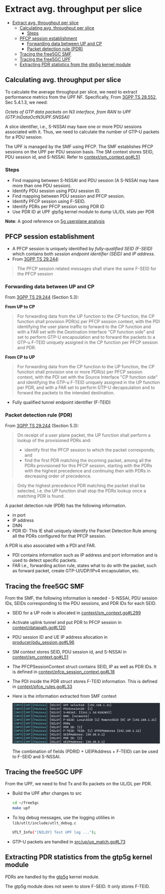 
# Extract avg. throughput per slice

- [Extract avg. throughput per slice](#extract-avg-throughput-per-slice)
  - [Calculating avg. throughput per slice](#calculating-avg-throughput-per-slice)
    - [Steps](#steps)
  - [PFCP session establishment](#pfcp-session-establishment)
    - [Forwarding data between UP and CP](#forwarding-data-between-up-and-cp)
    - [Packet detection rule (PDR)](#packet-detection-rule-pdr)
  - [Tracing the free5GC SMF](#tracing-the-free5gc-smf)
  - [Tracing the free5GC UPF](#tracing-the-free5gc-upf)
  - [Extracting PDR statistics from the gtp5g kernel module](#extracting-pdr-statistics-from-the-gtp5g-kernel-module)


## Calculating avg. throughput per slice

To calculate the average throughput per slice, we need to extract performance metrics from the UPF NF. Specifically, From [3GPP TS 28.552](https://www.etsi.org/deliver/etsi_ts/128500_128599/128552/16.09.00_60/ts_128552v160900p.pdf), Sec 5.4.1.3, we need:

*Octets of GTP data packets on N3  interface, from RAN to UPF (GTP.InDataOctN3UPF.SNSSAI)*

A slice identifier, i.e., S-NSSAI may have one or more PDU sessions associated with it.
Thus, we need to calculate the number of GTP-U packets for a PDU session.

The UPF is managed by the SMF using PFCP. The SMF establishes PFCP sessions on the UPF per PDU session basis. The SM context stores SEID, PDU session id, and S-NSSAI. Refer to [context/sm_context.go#L51](https://github.com/free5gc/smf/blob/main/context/sm_context.go#L51)

### Steps
- Find mapping between S-NSSAI and PDU session (A S-NSSAI may have more than one PDU session).
- Identify PDU session using PDU session ID.
- Find mapping between PDU session and PFCP session.
- Identify PFCP session using F-SEID.
- Identify PDRs per PFCP session using PDR ID
- Use PDR ID at UPF gtp5g kernel module to dump UL/DL stats per PDR


**Note**: A good reference on [5g userplane analysis](https://datatracker.ietf.org/doc/html/draft-ietf-dmm-5g-uplane-analysis)


## PFCP session establishment
- A PFCP session is uniquely identified by *fully-qualified SEID (F-SEID)* which contains both *session endpoint identifier (SEID)* and *IP address*. 
- From [3GPP TS 29.244](https://www.etsi.org/deliver/etsi_ts/129200_129299/129244/16.05.00_60/ts_129244v160500p.pdf):
> The PFCP session related messages shall share the same F-SEID for the PFCP session

### Forwarding data between UP and CP

From [3GPP TS 29.244](https://www.etsi.org/deliver/etsi_ts/129200_129299/129244/16.05.00_60/ts_129244v160500p.pdf) (Section 5.3):

**From UP to CP**
> For forwarding data from the UP function to the CP function, the CP function shall provision PDR(s) per PFCP session context, with the PDI identifying the user plane traffic to forward to the CP function and with a FAR set with the Destination Interface "CP function side" and set to perform GTP-U encapsulation and to forward the packets to a GTP-u F-TEID uniquely assigned in the CP function per PFCP session and PDR.

**From CP to UP**
> For forwarding data from the CP function to the UP function, the CP function shall provision one or more PDR(s) per PFCP session context, with the PDI set with the Source Interface "CP function side" and identifying the GTP-u F-TEID uniquely assigned in the UP function per PDR, and with a FAR set to perform GTP-U decapsulation and to forward the packets to the intended destination.

- Fully qualified tunnel endpoint identifier (F-TEID)

### Packet detection rule (PDR)
From [3GPP TS 29.244](https://www.etsi.org/deliver/etsi_ts/129200_129299/129244/16.05.00_60/ts_129244v160500p.pdf) (Section 5.3):

> On receipt of a user plane packet, the UP function shall perform a lookup of the provisioned PDRs and:
> - identify first the PFCP session to which the packet corresponds; and
> - find the first PDR matching the incoming packet, among all the PDRs provisioned for this PFCP session, starting
with the PDRs with the highest precedence and continuing then with PDRs in decreasing order of precedence.

> Only the highest precedence PDR matching the packet shall be selected, i.e. the UP function shall stop the PDRs lookup once a matching PDR is found.


A packet detection rule (PDR) has the following information.
- in port
- IP address
- DNN
- PDR ID: This IE shall uniquely identify the Packet Detection Rule among all the PDRs configured for that PFCP session.

A PDR is also associated with a PDI and FAR.
- PDI contains information such as IP address and port information and is used to detect specific packets.
- FAR i.e., forwarding action rule, states what to do with the packet, such as forward packet, create GTP-U/UDP/IPv4 encapsulation, etc.


## Tracing the free5GC SMF

From the SMF, the following information is needed - S-NSSAI, PDU session IDs, SEIDs corresponding to the PDU sessions, and PDR IDs for each SEID.

- SEID for a UP node is allocated in [context/sm_context.go#L299](https://github.com/free5gc/smf/blob/3437241a3c03bbad1e88b47236fcd98b6f67333e/context/sm_context.go#L299)
  
- Activate uplink tunnel and put PDR to PFCP session in [context/datapath.go#L120](https://github.com/free5gc/smf/blob/3437241a3c03bbad1e88b47236fcd98b6f67333e/context/datapath.go#L120)
  
- PDU session ID and UE IP address allocation in [producer/pdu_session.go#L96](https://github.com/free5gc/smf/blob/3437241a3c03bbad1e88b47236fcd98b6f67333e/producer/pdu_session.go#L96)
  
- SM context stores SEID, PDU session id, and S-NSSAI in [context/sm_context.go#L51](https://github.com/free5gc/smf/blob/main/context/sm_context.go#L51)
  
- The PFCPSessionContext struct contains SEID, IP as well as PDR IDs. It is defined in [context/pfcp_session_context.go#L18](https://github.com/free5gc/smf/blob/3437241a3c03bbad1e88b47236fcd98b6f67333e/context/pfcp_session_context.go#L18)

- The PDI inside the PDR struct stores F-TEID information. This is defined in [context/pfcp_rules.go#L33](https://github.com/free5gc/smf/blob/3437241a3c03bbad1e88b47236fcd98b6f67333e/context/pfcp_rules.go#L33)

- Here is the information extracted from SMF context

  ![smcontext-info](images/smcontext-info-02.jpg)

  The combination of fields (PDRID + UEIPAddress + F-TEID) can be used to F-SEID and S-NSSAI.


## Tracing the free5GC UPF

From the UPF, we need to find Tx and Rx packets on the UL/DL per PDR.

- Build the UPF after changes to src
  ```bash
  cd ~/free5gc
  make upf
  ```

- To log debug messages, use the logging utililies in `lib/utlt/include/utlt_debug.c`  
  ```bash
  UTLT_Info("[NILOY] Test UPF log ...");
  ```
- GTP-U packets are handled in [src/up/up_match.go#L73](https://github.com/free5gc/upf/blob/main/src/up/up_match.h#L73)


## Extracting PDR statistics from the gtp5g kernel module

PDRs are handled by the [gtp5g](https://github.com/free5gc/gtp5g) kernel module.

The gtp5g module does not seem to store F-SEID. It only stores F-TEID. 












